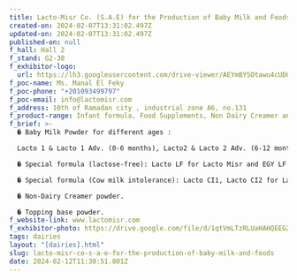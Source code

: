 ```yaml
---
title: Lacto-Misr Co. (S.A.E) for the Production of Baby Milk and Foods
created-on: 2024-02-07T13:31:02.497Z
updated-on: 2024-02-07T13:31:02.497Z
published-on: null
f_hall: Hall 2
f_stand: G2-38
f_exhibitor-logo:
  url: https://lh3.googleusercontent.com/drive-viewer/AEYmBYSOtawu4cUDG4qHIeYn_09-ymAghhH1KPQblNzeFt1bg1gpFAhGAGSoP7L6BA2zYBBlv1oi-ihzKMoeXHzRmxzYC5b5=s1600
f_poc-name: Ms. Manal El Feky
f_poc-phone: "+201093499797"
f_poc-email: info@lactomisr.com
f_address: 10th of Ramadan city , industrial zone A6, no.131
f_product-range: Infant formula, Food Supplements, Non Dairy Creamer and Topping Base Powder.
f_brief: >-
  � Baby Milk Powder for different ages :

  Lacto 1 & Lacto 1 Adv. (0-6 months), Lacto2 & Lacto 2 Adv. (6-12 months)  and Lacto3 (1 year- 3 years) for Lacto Misr and EGY1 (0-6 months) and EGY2 (6-12 months) for NSPO.

  � Special formula (lactose-free): Lacto LF for Lacto Misr and EGY LF for NSPO.

  � Special formula (Cow milk intolerance): Lacto CI1, Lacto CI2 for Lacto Misr and EGY CI1, EGY CI2 for NSPO.

  � Non-Dairy Creamer powder.

  � Topping base powder.
f_website-link: www.lactomisr.com
f_exhibitor-photo: https://drive.google.com/file/d/1qtVmLTzRLUaHAHQEEG2GhgEu7qfH_LAR/view?usp=drive_link
tags: dairies
layout: "[dairies].html"
slug: lacto-misr-co-s-a-e-for-the-production-of-baby-milk-and-foods
date: 2024-02-12T11:38:51.801Z
---
```

